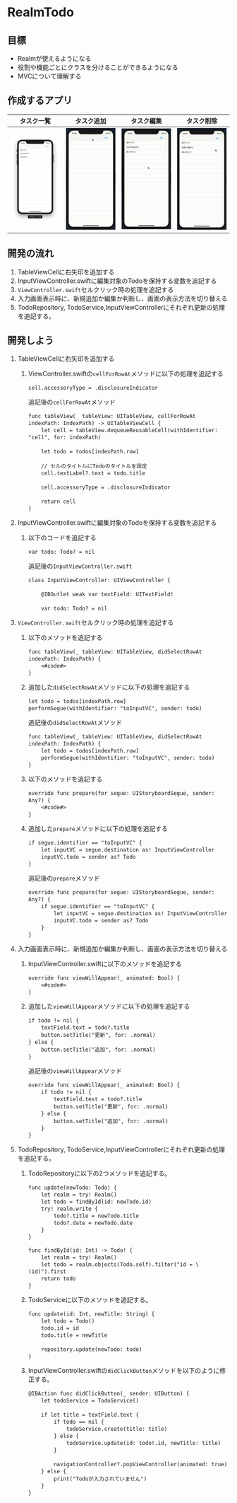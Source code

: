 # RealmTodo

## 目標
- Realmが使えるようになる
- 役割や機能ごとにクラスを分けることができるようになる
- MVCについて理解する

## 作成するアプリ  
|タスク一覧|タスク追加|タスク編集|タスク削除|
|---|---|---|---|
|<img src="./img/RealmTodoList.png" width="300px">|<img src="./img/RealmTodoAdd.gif" width="300px">|<img src="./img/RealmTodoEdit.gif" width="300px">|<img src="./img/RealmTodoDelete.gif" width="300px">|

## 開発の流れ

1. TableViewCellに右矢印を追加する
2. InputViewController.swiftに編集対象のTodoを保持する変数を追記する
3. ```ViewController.swift```セルクリック時の処理を追記する
4. 入力画面表示時に、新規追加か編集か判断し、画面の表示方法を切り替える
5. TodoRepository, TodoService,InputViewControllerにそれぞれ更新の処理を追記する。

## 開発しよう

1. TableViewCellに右矢印を追加する

	1. ViewController.swiftの```cellForRowAt```メソッドに以下の処理を追記する
		
		```
		cell.accessoryType = .disclosureIndicator
		```

		追記後の```cellForRowAt```メソッド

		```
		func tableView(_ tableView: UITableView, cellForRowAt indexPath: IndexPath) -> UITableViewCell {
			let cell = tableView.dequeueReusableCell(withIdentifier: "cell", for: indexPath)

			let todo = todos[indexPath.row]

			// セルのタイトルにTodoのタイトルを設定
			cell.textLabel?.text = todo.title

			cell.accessoryType = .disclosureIndicator

			return cell
		}
		```
2. InputViewController.swiftに編集対象のTodoを保持する変数を追記する

	1. 以下のコードを追記する

		```
		var todo: Todo? = nil
		```

		追記後の```InputViewController.swift```

		```
		class InputViewController: UIViewController {

			@IBOutlet weak var textField: UITextField!

			var todo: Todo? = nil
		```

3. ```ViewController.swift```セルクリック時の処理を追記する

	1. 以下のメソッドを追記する

		```
		func tableView(_ tableView: UITableView, didSelectRowAt indexPath: IndexPath) {
			<#code#>
		}
		```

	2. 追加した```didSelectRowAt```メソッドに以下の処理を追記する

		```
		let todo = todos[indexPath.row]
		performSegue(withIdentifier: "toInputVC", sender: todo)
		```

		追記後の```didSelectRowAt```メソッド

		```
		func tableView(_ tableView: UITableView, didSelectRowAt indexPath: IndexPath) {
			let todo = todos[indexPath.row]
			performSegue(withIdentifier: "toInputVC", sender: todo)
		}
		```

	3. 以下のメソッドを追記する

		```
		override func prepare(for segue: UIStoryboardSegue, sender: Any?) {
			<#code#>
		}
		```

	4. 追加した```prepare```メソッドに以下の処理を追記する

		```
		if segue.identifier == "toInputVC" {
			let inputVC = segue.destination as! InputViewController
			inputVC.todo = sender as? Todo
		}
		```

		追記後の```prepare```メソッド

		```
		override func prepare(for segue: UIStoryboardSegue, sender: Any?) {
			if segue.identifier == "toInputVC" {
				let inputVC = segue.destination as! InputViewController
				inputVC.todo = sender as? Todo
			}
		}
		```

4. 入力画面表示時に、新規追加か編集か判断し、画面の表示方法を切り替える

	1. InputViewController.swiftに以下のメソッドを追記する

		```
		override func viewWillAppear(_ animated: Bool) {
			<#code#>
		}
		```

	2. 追加した```viewWillAppear```メソッドに以下の処理を追記する

		```
		if todo != nil {
			textField.text = todo?.title
			button.setTitle("更新", for: .normal)
		} else {
			button.setTitle("追加", for: .normal)
		}
		```

		追記後の```viewWillAppear```メソッド

		```
		override func viewWillAppear(_ animated: Bool) {
			if todo != nil {
				textField.text = todo?.title
				button.setTitle("更新", for: .normal)
			} else {
				button.setTitle("追加", for: .normal)
			}
		}
		```

5. TodoRepository, TodoService,InputViewControllerにそれぞれ更新の処理を追記する。

	1. TodoRepositoryに以下の2つメソッドを追記する。

		```
		func update(newTodo: Todo) {
			let realm = try! Realm()
			let todo = findById(id: newTodo.id)
			try! realm.write {
				todo?.title = newTodo.title
				todo?.date = newTodo.date
			}
		}
		```

		```
		func findById(id: Int) -> Todo! {
			let realm = try! Realm()
			let todo = realm.objects(Todo.self).filter("id = \(id)").first
			return todo
		}
		```

	2. TodoServiceに以下のメソッドを追記する。

		```
		func update(id: Int, newTitle: String) {
			let todo = Todo()
			todo.id = id
			todo.title = newTitle

			repository.update(newTodo: todo)
		}
		```

	3. InputViewController.swiftの```didClickButton```メソッドを以下のように修正する。

		```
		@IBAction func didClickButton(_ sender: UIButton) {
			let todoService = TodoService()

			if let title = textField.text {
				if todo == nil {
					todoService.create(title: title)
				} else {
					todoService.update(id: todo!.id, newTitle: title)
				}

				navigationController?.popViewController(animated: true)
			} else {
				print("Todoが入力されていません")
			}
		}
		```